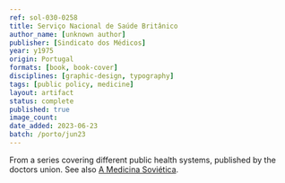 ```yaml
---
ref: sol-030-0258
title: Serviço Nacional de Saúde Britânico
author_name: [unknown author]
publisher: [Sindicato dos Médicos]
year: y1975
origin: Portugal
formats: [book, book-cover]
disciplines: [graphic-design, typography]
tags: [public policy, medicine]
layout: artifact
status: complete
published: true
image_count:
date_added: 2023-06-23
batch: /porto/jun23
---
```


From a series covering different public health systems, published by the doctors union. See also <a class="text cat-link artifact" href="/artifacts/medicina-sovietica/">A Medicina Soviética</a>.
